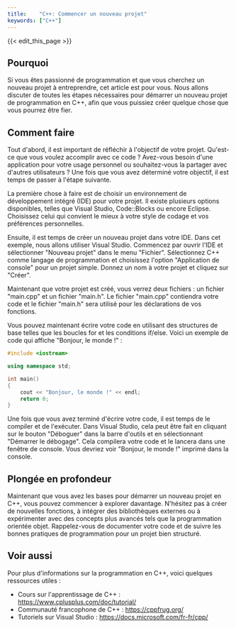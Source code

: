 ```yaml
---
title:    "C++: Commencer un nouveau projet"
keywords: ["C++"]
---
```


{{< edit_this_page >}}

## Pourquoi

Si vous êtes passionné de programmation et que vous cherchez un nouveau projet à entreprendre, cet article est pour vous. Nous allons discuter de toutes les étapes nécessaires pour démarrer un nouveau projet de programmation en C++, afin que vous puissiez créer quelque chose que vous pourrez être fier.

## Comment faire

Tout d'abord, il est important de réfléchir à l'objectif de votre projet. Qu'est-ce que vous voulez accomplir avec ce code ? Avez-vous besoin d'une application pour votre usage personnel ou souhaitez-vous la partager avec d'autres utilisateurs ? Une fois que vous avez déterminé votre objectif, il est temps de passer à l'étape suivante.

La première chose à faire est de choisir un environnement de développement intégré (IDE) pour votre projet. Il existe plusieurs options disponibles, telles que Visual Studio, Code::Blocks ou encore Eclipse. Choisissez celui qui convient le mieux à votre style de codage et vos préférences personnelles.

Ensuite, il est temps de créer un nouveau projet dans votre IDE. Dans cet exemple, nous allons utiliser Visual Studio. Commencez par ouvrir l'IDE et sélectionner "Nouveau projet" dans le menu "Fichier". Sélectionnez C++ comme langage de programmation et choisissez l'option "Application de console" pour un projet simple. Donnez un nom à votre projet et cliquez sur "Créer".

Maintenant que votre projet est créé, vous verrez deux fichiers : un fichier "main.cpp" et un fichier "main.h". Le fichier "main.cpp" contiendra votre code et le fichier "main.h" sera utilisé pour les déclarations de vos fonctions.

Vous pouvez maintenant écrire votre code en utilisant des structures de base telles que les boucles for et les conditions if/else. Voici un exemple de code qui affiche "Bonjour, le monde !" :

```C++
#include <iostream>

using namespace std;

int main()
{
    cout << "Bonjour, le monde !" << endl;
    return 0;
}
```

Une fois que vous avez terminé d'écrire votre code, il est temps de le compiler et de l'exécuter. Dans Visual Studio, cela peut être fait en cliquant sur le bouton "Déboguer" dans la barre d'outils et en sélectionnant "Démarrer le débogage". Cela compilera votre code et le lancera dans une fenêtre de console. Vous devriez voir "Bonjour, le monde !" imprimé dans la console.

## Plongée en profondeur

Maintenant que vous avez les bases pour démarrer un nouveau projet en C++, vous pouvez commencer à explorer davantage. N'hésitez pas à créer de nouvelles fonctions, à intégrer des bibliothèques externes ou à expérimenter avec des concepts plus avancés tels que la programmation orientée objet. Rappelez-vous de documenter votre code et de suivre les bonnes pratiques de programmation pour un projet bien structuré.

## Voir aussi

Pour plus d'informations sur la programmation en C++, voici quelques ressources utiles :

- Cours sur l'apprentissage de C++ : https://www.cplusplus.com/doc/tutorial/
- Communauté francophone de C++ : https://cppfrug.org/
- Tutoriels sur Visual Studio : https://docs.microsoft.com/fr-fr/cpp/